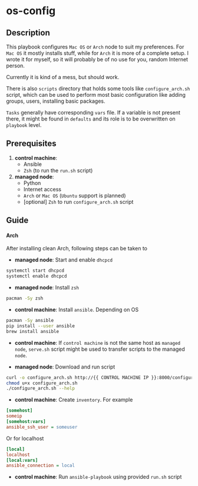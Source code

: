 # os-config
## Description
This playbook configures `Mac OS` or `Arch` node to suit my preferences. For `Mac OS` it mostly installs stuff,
while for `Arch` it is more of a complete setup. I wrote it for myself, so it will probably be of no
use for you, random Internet person.

Currently it is kind of a mess, but should work.

There is also `scripts` directory that holds some tools like `configure_arch.sh` script,
which can be used to perform most basic configuration like adding groups, users,
installing basic packages.

`Tasks` generally have corresponding `vars` file. If a variable is not present there, it might be found in `defaults` and its role is to be overwritten on `playbook` level.

## Prerequisites
1. **control machine**:
    - Ansible
    - `Zsh` (to run the `run.sh` script)
2. **managed node**:
    - Python
    - Internet access
    - `Arch` or `Mac OS` (`Ubuntu` support is planned)
    - [optional] `Zsh` to run `configure_arch.sh` script

## Guide
#### Arch
After installing clean Arch, following steps can be taken to

- **managed node**: Start and enable `dhcpcd`
``` sh
systemctl start dhcpcd
systemctl enable dhcpcd
```

- **managed node**: Install `zsh`
``` sh
pacman -Sy zsh
```

- **control machine**: Install `ansible`. Depending on OS
``` sh
pacman -Sy ansible
pip install --user ansible
brew install ansible
```

- **control machine**: If `control machine` is not the same host as `managed node`,
`serve.sh` script might be used to transfer scripts to the managed `node`.

- **managed node**: Download and run script
``` sh
curl -o configure_arch.sh http://{{ CONTROL MACHINE IP }}:8000/configure_arch.sh
chmod u+x configure_arch.sh
./configure_arch.sh --help
```

- **control machine**: Create `inventory`. For example
``` ini
[somehost]
someip
[somehost:vars]
ansible_ssh_user = someuser
```
Or for localhost
``` ini
[local]
localhost
[local:vars]
ansible_connection = local
```

- **control machine**: Run `ansible-playbook` using provided `run.sh` script
